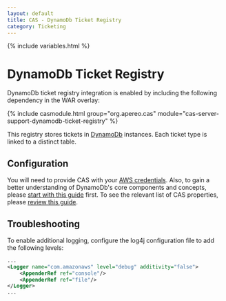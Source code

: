 ```yaml
---
layout: default
title: CAS - DynamoDb Ticket Registry
category: Ticketing
---
```


{% include variables.html %}

# DynamoDb Ticket Registry

DynamoDb ticket registry integration is enabled by including the following dependency in the WAR overlay:

{% include casmodule.html group="org.apereo.cas" module="cas-server-support-dynamodb-ticket-registry" %}

This registry stores tickets in [DynamoDb](https://aws.amazon.com/dynamodb/) instances. Each ticket type is linked to a distinct table.

## Configuration

You will need to provide CAS with your [AWS credentials](https://aws.amazon.com/console/). Also, to gain a better understanding
of DynamoDb's core components and concepts, please [start with this guide](http://docs.aws.amazon.com/amazondynamodb/latest/developerguide/Introduction.html) first.
To see the relevant list of CAS properties, please [review this guide](../configuration/Configuration-Properties.html#dynamodb-ticket-registry).

## Troubleshooting

To enable additional logging, configure the log4j configuration file to add the following levels:

```xml
...
<Logger name="com.amazonaws" level="debug" additivity="false">
    <AppenderRef ref="console"/>
    <AppenderRef ref="file"/>
</Logger>
...
```

